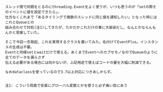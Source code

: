     スレッド間で同期をとるのにthreading.Eventをよく使うが、いつも思うのが「setの際そのイベントに値を設定できたら」。
    仕方なくこれまで「あるタイミングで複数のスレッドに同じ値を通知したい」となった時にはこれとQueueとの
    組み合わせで対処(注1)してきたが、たかだかこれだけの事に大袈裟だし、なんとかならんもんかと思案していた。

    そこで今回一念発起、これを実現するクラスを書いてみた。名付けてEventPlus。インスタンスの生成は不要。
    Eventと同様setとwaitだけで使える。あくまでEventへのカブセモノなのでQueueのように全てのデータを漏らさず
    伝える必要がある場合には向かないが、上記用途で使えばコードの量を大幅に削減できる。

    なおdataclassを使っているので3.7以上対応につきあしからず。
    

    注1: こういう局面で安直にグローバル変数とかを使うと必ず痛い目にあう

